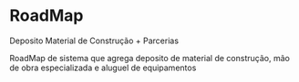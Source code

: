# RoadMap

Deposito Material de Construção + Parcerias

<p>
RoadMap de sistema que agrega deposito de material de construção, mão de obra especializada e aluguel de equipamentos
</p>
